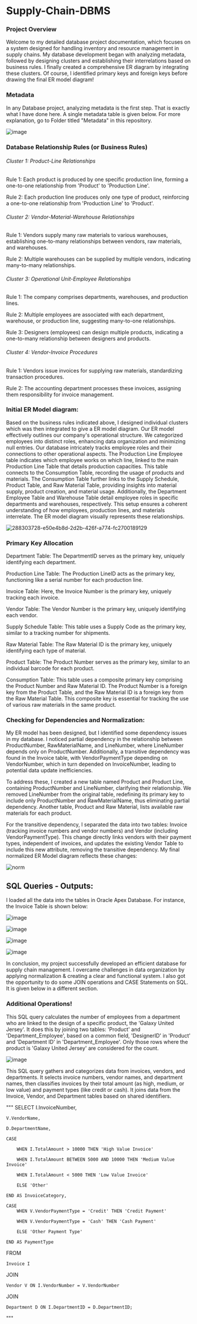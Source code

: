 # Supply-Chain-DBMS

### Project Overview

Welcome to my detailed database project documentation, which focuses on a system designed for handling inventory and resource management in supply chains. My database development began with analyzing metadata, followed by designing clusters and establishing their interrelations based on business rules. I finally created a comprehensive ER diagram by integrating these clusters. Of course, I identified primary keys and foreign keys before drawing the final ER model diagram!

### Metadata

In any Database project, analyzing metadata is the first step. That is exactly what I have done here. A single metadata table is given below. For more explanation, go to Folder titled "Metadata" in this repository.


![image](https://github.com/shaunthom/Supply-Chain-DBMS/assets/134566032/b1ba3266-5e14-4b9e-84c0-38af28d19e78)

### Database Relationship Rules (or Business Rules)

###### Cluster 1: Product-Line Relationships

Rule 1: Each product is produced by one specific production line, forming a one-to-one relationship from 'Product' to 'Production Line'.

Rule 2: Each production line produces only one type of product, reinforcing a one-to-one relationship from 'Production Line' to 'Product'.

###### Cluster 2: Vendor-Material-Warehouse Relationships

Rule 1: Vendors supply many raw materials to various warehouses, establishing one-to-many relationships between vendors, raw materials, and warehouses.

Rule 2: Multiple warehouses can be supplied by multiple vendors, indicating many-to-many relationships.

###### Cluster 3: Operational Unit-Employee Relationships

Rule 1: The company comprises departments, warehouses, and production lines.

Rule 2: Multiple employees are associated with each department, warehouse, or production line, suggesting many-to-one relationships.

Rule 3: Designers (employees) can design multiple products, indicating a one-to-many relationship between designers and products.

###### Cluster 4: Vendor-Invoice Procedures

Rule 1: Vendors issue invoices for supplying raw materials, standardizing transaction procedures.

Rule 2: The accounting department processes these invoices, assigning them responsibility for invoice management.

### Initial ER Model diagram:

Based on the business rules indicated above, I designed individual clusters which was then integrated to give a ER model diagram. Our ER model effectively outlines our company's operational structure. We categorized employees into distinct roles, enhancing data organization and minimizing null entries.
Our database intricately tracks employee roles and their connections to other operational aspects. The Production Line Employee table indicates which employee works on which line, linked to the main Production Line Table that details production capacities. This table connects to the Consumption Table, recording the usage of products and materials. The Consumption Table further links to the Supply Schedule, Product Table, and Raw Material Table, providing insights into material supply, product creation, and material usage. Additionally, the Department Employee Table and Warehouse Table detail employee roles in specific departments and warehouses, respectively. This setup ensures a coherent understanding of how employees, production lines, and materials interrelate. The ER model diagram visually represents these relationships.

![288303728-e50e4b8d-2d2b-426f-a774-fc2700189129](https://github.com/shaunthom/Supply-Chain-DBMS/assets/134566032/1d203412-505e-460b-b093-abf87b101712)


### Primary Key Allocation

Department Table: The DepartmentID serves as the primary key, uniquely identifying each department.

Production Line Table: The Production LineID acts as the primary key, functioning like a serial number for each production line.

Invoice Table: Here, the Invoice Number is the primary key, uniquely tracking each invoice.

Vendor Table: The Vendor Number is the primary key, uniquely identifying each vendor.

Supply Schedule Table: This table uses a Supply Code as the primary key, similar to a tracking number for shipments.

Raw Material Table: The Raw Material ID is the primary key, uniquely identifying each type of material.

Product Table: The Product Number serves as the primary key, similar to an individual barcode for each product.

Consumption Table: This table uses a composite primary key comprising the Product Number and Raw Material ID. The Product Number is a foreign key from the Product Table, and the Raw Material ID is a foreign key from the Raw Material Table. This composite key is essential for tracking the use of various raw materials in the same product.


### Checking for Dependencies and Normalization:

My ER model has been designed, but I identified some dependency issues in my database. I noticed partial dependency in the relationship between ProductNumber, RawMaterialName, and LineNumber, where LineNumber depends only on ProductNumber. Additionally, a transitive dependency was found in the Invoice table, with VendorPaymentType depending on VendorNumber, which in turn depended on InvoiceNumber, leading to potential data update inefficiencies.

To address these, I created a new table named Product and Product Line, containing ProductNumber and LineNumber, clarifying their relationship. We removed LineNumber from the original table, redefining its primary key to include only ProductNumber and RawMaterialName, thus eliminating partial dependency. Another table, Product and Raw Material, lists available raw materials for each product.

For the transitive dependency, I separated the data into two tables: Invoice (tracking invoice numbers and vendor numbers) and Vendor (including VendorPaymentType). This change directly links vendors with their payment types, independent of invoices, and updates the existing Vendor Table to include this new attribute, removing the transitive dependency. My final normalized ER Model diagram reflects these changes:

![norm](https://github.com/shaunthom/Supply-Chain-DBMS/assets/134566032/b3109284-7011-4683-ad7e-5d05c0c994d3)


## SQL Queries - Outputs:


I loaded all the data into the tables in Oracle Apex Database. For instance, the Invoice Table is shown below:



![image](https://github.com/shaunthom/Supply-Chain-DBMS/assets/134566032/c0157f1a-8ad4-4601-9463-e0ab9c4fdd71)

![image](https://github.com/shaunthom/Supply-Chain-DBMS/assets/134566032/a1eadd7b-1d79-4d5f-9e34-18d3a44eb2de)

![image](https://github.com/shaunthom/Supply-Chain-DBMS/assets/134566032/97542cc9-44ff-4c5a-9aa8-9919690f95dc)

![image](https://github.com/shaunthom/Supply-Chain-DBMS/assets/134566032/955ac59a-d54f-4610-a220-1e88b3607fc2)


In conclusion, my project successfully developed an efficient database for supply chain management. I overcame challenges in data organization by applying normalization & creating a clear and functional system. I also got the opportunity to do some JOIN operations and CASE Statements on SQL. It is given below in a different section.

### Additional Operations!

This SQL query calculates the number of employees from a department who are linked to the design of a specific product, the 'Galaxy United Jersey'. It does this by joining two tables: 'Product' and 'Department_Employee', based on a common field, 'DesignerID' in 'Product' and 'Department ID' in 'Department_Employee'. Only those rows where the product is 'Galaxy United Jersey' are considered for the count.


![image](https://github.com/shaunthom/Supply-Chain-DBMS/assets/134566032/3cd7d121-7ff6-4c84-bdfe-bd721f90117b)


This SQL query gathers and categorizes data from invoices, vendors, and departments. It selects invoice numbers, vendor names, and department names, then classifies invoices by their total amount (as high, medium, or low value) and payment types (like credit or cash). It joins data from the Invoice, Vendor, and Department tables based on shared identifiers.

"""
SELECT
    I.InvoiceNumber,
    
    V.VendorName,
    
    D.DepartmentName,
    
    CASE
    
        WHEN I.TotalAmount > 10000 THEN 'High Value Invoice'
        
        WHEN I.TotalAmount BETWEEN 5000 AND 10000 THEN 'Medium Value Invoice'
        
        WHEN I.TotalAmount < 5000 THEN 'Low Value Invoice'
        
        ELSE 'Other'
        
    END AS InvoiceCategory,
    
    CASE
        WHEN V.VendorPaymentType = 'Credit' THEN 'Credit Payment'
        
        WHEN V.VendorPaymentType = 'Cash' THEN 'Cash Payment'
        
        ELSE 'Other Payment Type'
        
    END AS PaymentType
    
FROM

    Invoice I
    
JOIN

    Vendor V ON I.VendorNumber = V.VendorNumber
    
JOIN

    Department D ON I.DepartmentID = D.DepartmentID;
    
"""

